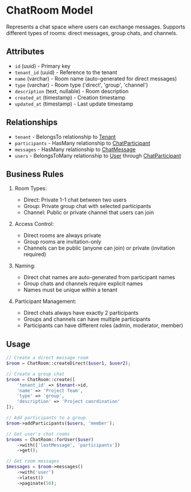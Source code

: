 # ChatRoom Model

Represents a chat space where users can exchange messages. Supports different types of rooms: direct messages, group chats, and channels.

## Attributes

- `id` (uuid) - Primary key
- `tenant_id` (uuid) - Reference to the tenant
- `name` (varchar) - Room name (auto-generated for direct messages)
- `type` (varchar) - Room type ('direct', 'group', 'channel')
- `description` (text, nullable) - Room description
- `created_at` (timestamp) - Creation timestamp
- `updated_at` (timestamp) - Last update timestamp

## Relationships

- `tenant` - BelongsTo relationship to [Tenant](./Tenant.md)
- `participants` - HasMany relationship to [ChatParticipant](./ChatParticipant.md)
- `messages` - HasMany relationship to [ChatMessage](./ChatMessage.md)
- `users` - BelongsToMany relationship to [User](./User.md) through [ChatParticipant](./ChatParticipant.md)

## Business Rules

1. Room Types:
   - Direct: Private 1-1 chat between two users
   - Group: Private group chat with selected participants
   - Channel: Public or private channel that users can join

2. Access Control:
   - Direct rooms are always private
   - Group rooms are invitation-only
   - Channels can be public (anyone can join) or private (invitation required)

3. Naming:
   - Direct chat names are auto-generated from participant names
   - Group chats and channels require explicit names
   - Names must be unique within a tenant

4. Participant Management:
   - Direct chats always have exactly 2 participants
   - Groups and channels can have multiple participants
   - Participants can have different roles (admin, moderator, member)

## Usage

```php
// Create a direct message room
$room = ChatRoom::createDirect($user1, $user2);

// Create a group chat
$room = ChatRoom::create([
    'tenant_id' => $tenant->id,
    'name' => 'Project Team',
    'type' => 'group',
    'description' => 'Project coordination'
]);

// Add participants to a group
$room->addParticipants($users, 'member');

// Get user's chat rooms
$rooms = ChatRoom::forUser($user)
    ->with(['lastMessage', 'participants'])
    ->get();

// Get room messages
$messages = $room->messages()
    ->with('user')
    ->latest()
    ->paginate(50);
``` 
